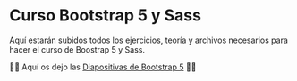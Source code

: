 # Curso Bootstrap 5 y Sass
Aquí estarán subidos todos los ejercicios, teoría y archivos necesarios para hacer el curso de Boostrap 5 y Sass.

👨‍🏫 Aquí os dejo las [Diapositivas de Bootstrap 5](https://ivluengo.github.io/curso-bootstrap-5/) 👨‍🏫